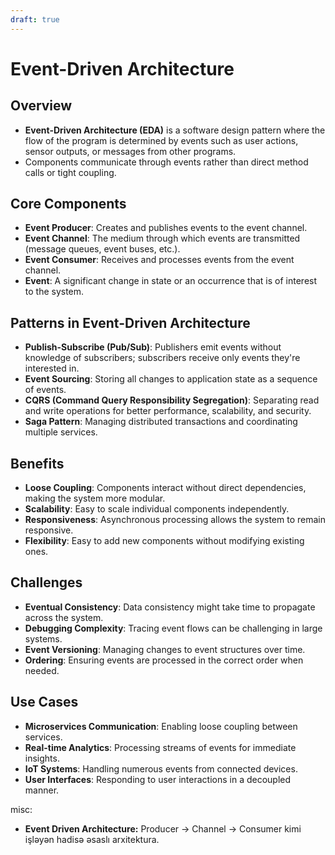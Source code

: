 ```yaml
---
draft: true
---
```

# Event-Driven Architecture

## Overview

- **Event-Driven Architecture (EDA)** is a software design pattern where the flow of the program is determined by events such as user actions, sensor outputs, or messages from other programs.
- Components communicate through events rather than direct method calls or tight coupling.

## Core Components

- **Event Producer**: Creates and publishes events to the event channel.
- **Event Channel**: The medium through which events are transmitted (message queues, event buses, etc.).
- **Event Consumer**: Receives and processes events from the event channel.
- **Event**: A significant change in state or an occurrence that is of interest to the system.

## Patterns in Event-Driven Architecture

- **Publish-Subscribe (Pub/Sub)**: Publishers emit events without knowledge of subscribers; subscribers receive only events they're interested in.
- **Event Sourcing**: Storing all changes to application state as a sequence of events.
- **CQRS (Command Query Responsibility Segregation)**: Separating read and write operations for better performance, scalability, and security.
- **Saga Pattern**: Managing distributed transactions and coordinating multiple services.

## Benefits

- **Loose Coupling**: Components interact without direct dependencies, making the system more modular.
- **Scalability**: Easy to scale individual components independently.
- **Responsiveness**: Asynchronous processing allows the system to remain responsive.
- **Flexibility**: Easy to add new components without modifying existing ones.

## Challenges

- **Eventual Consistency**: Data consistency might take time to propagate across the system.
- **Debugging Complexity**: Tracing event flows can be challenging in large systems.
- **Event Versioning**: Managing changes to event structures over time.
- **Ordering**: Ensuring events are processed in the correct order when needed.

## Use Cases

- **Microservices Communication**: Enabling loose coupling between services.
- **Real-time Analytics**: Processing streams of events for immediate insights.
- **IoT Systems**: Handling numerous events from connected devices.
- **User Interfaces**: Responding to user interactions in a decoupled manner.

misc:
- **Event Driven Architecture:** Producer → Channel → Consumer kimi işləyən hadisə əsaslı arxitektura.
